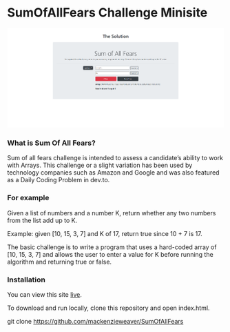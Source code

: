 # SumOfAllFears Challenge Minisite

![Home page scrnshot](https://github.com/mackenzieweaver/SumOfAllFears/blob/main/Assets/sumofallfears.png)

### What is Sum Of All Fears?

Sum of all fears challenge is intended to assess a candidate’s ability to work with Arrays. This challenge or a slight variation has been used by technology companies such as Amazon and Google and was also featured as a Daily Coding Problem in dev.to.

### For example
Given a list of numbers and a number K, return whether any two numbers from the list add up to K.

Example: given [10, 15, 3, 7] and K of 17, return true since 10 + 7 is 17.

The basic challenge is to write a program that uses a hard-coded array of [10, 15, 3, 7] and allows the user to enter a value for K before running the algorithm and returning true or false.

### Installation

You can view this site [live](https://mackenzie-weaver-sumofallfears.netlify.app/).

To download and run locally, clone this repository and open index.html.

git clone https://github.com/mackenzieweaver/SumOfAllFears
